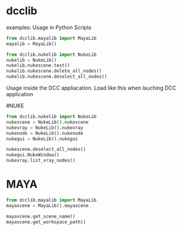 # dcclib

examples:
Usage in Python Scripts
``` python
from dcclib.mayalib import MayaLib
mayalib = MayaLib()

from dcclib.nukelib import NukeLib
nukelib = NukeLib()
nukelib.nukescene.test()
nukelib.nukescene.delete_all_nodes()
nukelib.nukescene.deselect_all_nodes()
```
Usage inside the DCC appliacation.
Load like this when lauching DCC application

#NUKE
``` python
from dcclib.nukelib import NukeLib
nukescene = NukeLib().nukescene
nukevray = NukeLib().nukevray
nukenode = NukeLib().nukenode 
nukegui = NukeLib().nukegui

nukescene.deselect_all_nodes()
nukegui.NukeWindow()
nukevray.list_vray_nodes()
```
# MAYA
``` python
from dcclib.mayalib import MayaLib
mayascene = MayaLib().mayascene

mayascene.get_scene_name()
mayascene.get_workspace_path()
```




